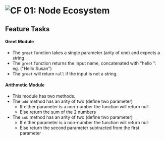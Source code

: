 ![CF](https://camo.githubusercontent.com/70edab54bba80edb7493cad3135e9606781cbb6b/687474703a2f2f692e696d6775722e636f6d2f377635415363382e706e67) 01: Node Ecosystem
===

## Feature Tasks
#### Greet Module
* The `greet` function takes a single parameter (arity of one) and expects a string
* The `greet` function returns the input name, concatenated with "hello ": eg. ("Hello Susan")
* The `greet` will return `null` if the input is not a string.

#### Arithmetic Module
* This module has two methods.
* The `add` method has an arity of two (define two parameter)
  * If either parameter is a non-number the function will return null
  * Else return the sum of the 2 numbers
* The `sub` method has an arity of two (define two parameter)
  * If either parameter is a non-number the function will return null
  * Else return the second parameter subtracted from the first parameter
